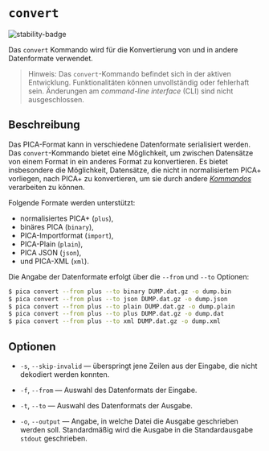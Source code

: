 # `convert`

![stability-badge](https://img.shields.io/badge/stability-unstable-red?style=flat-square)

Das `convert` Kommando wird für die Konvertierung von und in andere
Datenformate verwendet.

> Hinweis: Das `convert`-Kommando befindet sich in der aktiven
> Entwicklung. Funktionalitäten können unvollständig oder fehlerhaft
> sein. Änderungen am _command-line interface_ (CLI) sind nicht
> ausgeschlossen.

## Beschreibung

Das PICA-Format kann in verschiedene Datenformate serialisiert werden.
Das `convert`-Kommando bietet eine Möglichkeit, um zwischen Datensätze
von einem Format in ein anderes Format zu konvertieren. Es bietet
insbesondere die Möglichkeit, Datensätze, die nicht in normalisiertem
PICA+ vorliegen, nach PICA+ zu konvertieren, um sie durch andere
[_Kommandos_] verarbeiten zu können.

Folgende Formate werden unterstützt:

* normalisiertes PICA+ (`plus`),
* binäres PICA (`binary`),
* PICA-Importformat (`import`),
* PICA-Plain (`plain`),
* PICA JSON (`json`),
* und PICA-XML (`xml`).


Die Angabe der Datenformate erfolgt über die `--from` und `--to`
Optionen:

```bash
$ pica convert --from plus --to binary DUMP.dat.gz -o dump.bin
$ pica convert --from plus --to json DUMP.dat.gz -o dump.json
$ pica convert --from plus --to plain DUMP.dat.gz -o dump.plain
$ pica convert --from plus --to plus DUMP.dat.gz -o dump.dat
$ pica convert --from plus --to xml DUMP.dat.gz -o dump.xml
```

## Optionen

* `-s`, `--skip-invalid` — überspringt jene Zeilen aus der Eingabe, die nicht
  dekodiert werden konnten.

* `-f`, `--from` — Auswahl des Datenformats der Eingabe.

* `-t`, `--to` — Auswahl des Datenformats der Ausgabe.

* `-o`, `--output` — Angabe, in welche Datei die Ausgabe geschrieben
  werden soll. Standardmäßig wird die Ausgabe in die Standardausgabe
  `stdout` geschrieben.


[_Kommandos_]: ./index.md

